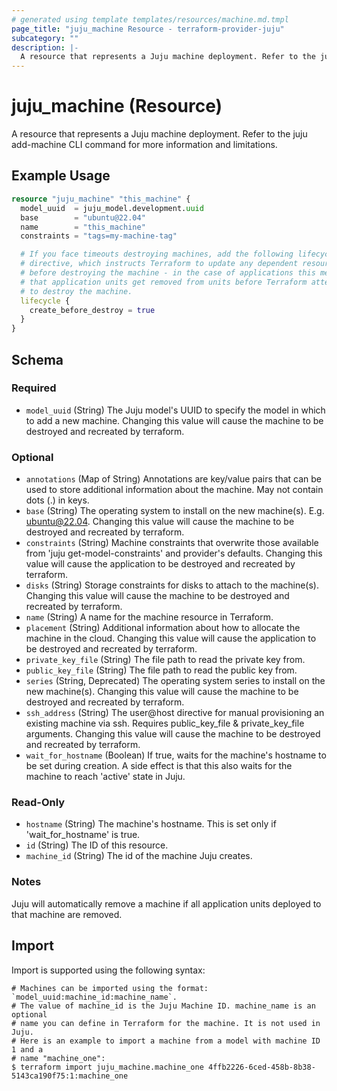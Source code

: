 ```yaml
---
# generated using template templates/resources/machine.md.tmpl
page_title: "juju_machine Resource - terraform-provider-juju"
subcategory: ""
description: |-
  A resource that represents a Juju machine deployment. Refer to the juju add-machine CLI command for more information and limitations.
---
```


# juju_machine (Resource)

A resource that represents a Juju machine deployment. Refer to the juju add-machine CLI command for more information and limitations.

## Example Usage
```terraform
resource "juju_machine" "this_machine" {
  model_uuid  = juju_model.development.uuid
  base        = "ubuntu@22.04"
  name        = "this_machine"
  constraints = "tags=my-machine-tag"

  # If you face timeouts destroying machines, add the following lifecycle
  # directive, which instructs Terraform to update any dependent resources
  # before destroying the machine - in the case of applications this means
  # that application units get removed from units before Terraform attempts
  # to destroy the machine.
  lifecycle {
    create_before_destroy = true
  }
}
```

<!-- schema generated by tfplugindocs -->
## Schema

### Required

- `model_uuid` (String) The Juju model's UUID to specify the model in which to add a new machine. Changing this value will cause the machine to be destroyed and recreated by terraform.

### Optional

- `annotations` (Map of String) Annotations are key/value pairs that can be used to store additional information about the machine. May not contain dots (.) in keys.
- `base` (String) The operating system to install on the new machine(s). E.g. ubuntu@22.04. Changing this value will cause the machine to be destroyed and recreated by terraform.
- `constraints` (String) Machine constraints that overwrite those available from 'juju get-model-constraints' and provider's defaults. Changing this value will cause the application to be destroyed and recreated by terraform.
- `disks` (String) Storage constraints for disks to attach to the machine(s). Changing this value will cause the machine to be destroyed and recreated by terraform.
- `name` (String) A name for the machine resource in Terraform.
- `placement` (String) Additional information about how to allocate the machine in the cloud. Changing this value will cause the application to be destroyed and recreated by terraform.
- `private_key_file` (String) The file path to read the private key from.
- `public_key_file` (String) The file path to read the public key from.
- `series` (String, Deprecated) The operating system series to install on the new machine(s). Changing this value will cause the machine to be destroyed and recreated by terraform.
- `ssh_address` (String) The user@host directive for manual provisioning an existing machine via ssh. Requires public_key_file & private_key_file arguments. Changing this value will cause the machine to be destroyed and recreated by terraform.
- `wait_for_hostname` (Boolean) If true, waits for the machine's hostname to be set during creation. A side effect is that this also waits for the machine to reach 'active' state in Juju.

### Read-Only

- `hostname` (String) The machine's hostname. This is set only if 'wait_for_hostname' is true.
- `id` (String) The ID of this resource.
- `machine_id` (String) The id of the machine Juju creates.

### Notes

Juju will automatically remove a machine if all application units deployed to that machine are removed.


## Import

Import is supported using the following syntax:

```shell
# Machines can be imported using the format: `model_uuid:machine_id:machine_name`.
# The value of machine_id is the Juju Machine ID. machine_name is an optional 
# name you can define in Terraform for the machine. It is not used in Juju.
# Here is an example to import a machine from a model with machine ID 1 and a 
# name "machine_one":
$ terraform import juju_machine.machine_one 4ffb2226-6ced-458b-8b38-5143ca190f75:1:machine_one
```
